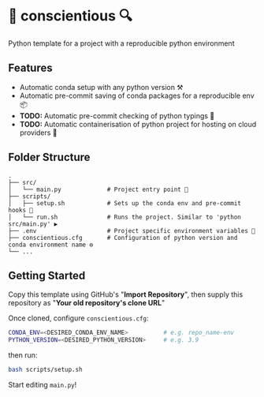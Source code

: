 # 🔬 conscientious 🔍
Python template for a project with a reproducible python environment

## Features
- Automatic conda setup with any python version ⚒
- Automatic pre-commit saving of conda packages for a reproducible env 📦
- **TODO:** Automatic pre-commit checking of python typings 🔬
- **TODO:** Automatic containerisation of python project for hosting on cloud providers 🚢

## Folder Structure

    .
    ├── src/
    │   └── main.py             # Project entry point 🧰
    ├── scripts/
    │   ├── setup.sh            # Sets up the conda env and pre-commit hooks 🎣
    │   └── run.sh              # Runs the project. Similar to 'python src/main.py' ▶️
    ├── .env                    # Project specific environment variables 📃
    ├── conscientious.cfg       # Configuration of python version and conda environment name ⚙
    └── ...
    
## Getting Started
Copy this template using GitHub's "**Import Repository**", then supply this repository as "**Your old repository's clone URL**"

Once cloned, configure `conscientious.cfg`:
```bash
CONDA_ENV=<DESIRED_CONDA_ENV_NAME>          # e.g. repo_name-env
PYTHON_VERSION=<DESIRED_PYTHON_VERSION>     # e.g. 3.9
```

then run:
```bash
bash scripts/setup.sh
```

Start editing `main.py`!
